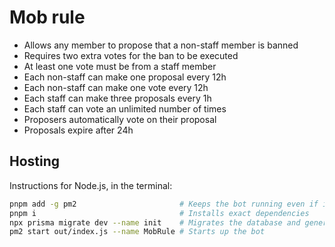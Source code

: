 # Mob rule

- Allows any member to propose that a non-staff member is banned
- Requires two extra votes for the ban to be executed
- At least one vote must be from a staff member
- Each non-staff can make one proposal every 12h
- Each non-staff can make one vote every 12h
- Each staff can make three proposals every 1h
- Each staff can vote an unlimited number of times
- Proposers automatically vote on their proposal
- Proposals expire after 24h

## Hosting

Instructions for Node.js, in the terminal:

```bash
pnpm add -g pm2                       # Keeps the bot running even if it crashes
pnpm i                                # Installs exact dependencies
npx prisma migrate dev --name init    # Migrates the database and generates client
pm2 start out/index.js --name MobRule # Starts up the bot
```
